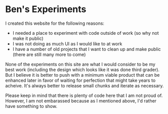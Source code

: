 # Ben's Experiments

I created this website for the following reasons:

* I needed a place to experiment with code outside of work (so why not make it public)
* I was not doing as much UI as I would like to at work
* I have a number of old projects that I want to clean up and make public (there are still many more to come)

None of the experiments on this site are what I would consider to be my best work (including the design which looks like 
it was done third grader).  But I believe it is better to push with a minimum viable product that can be enhanced later in
favor of waiting for perfection that might take years to acheive.  It's always better to release small chunks and iterate
as necessary.

Please keep in mind that there is plenty of code here that I am not proud of.  However, I am not embarassed because as I mentioned
above, I'd rather have something to show.
